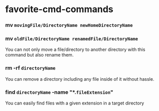 # favorite-cmd-commands

### mv `movingFile/DirectoryName newHomeDirectoryName`

### mv `oldFile/DirectoryName renamedFile/DirectoryName`

You can not only move a file/directory to another directory with this command but also rename them.

### rm -rf `directoryName`

You can remove a directory including any file inside of it without hassle.

### find `directoryName` -name "\*.`fileExtension`"

You can easily find files with a given extension in a target directory
